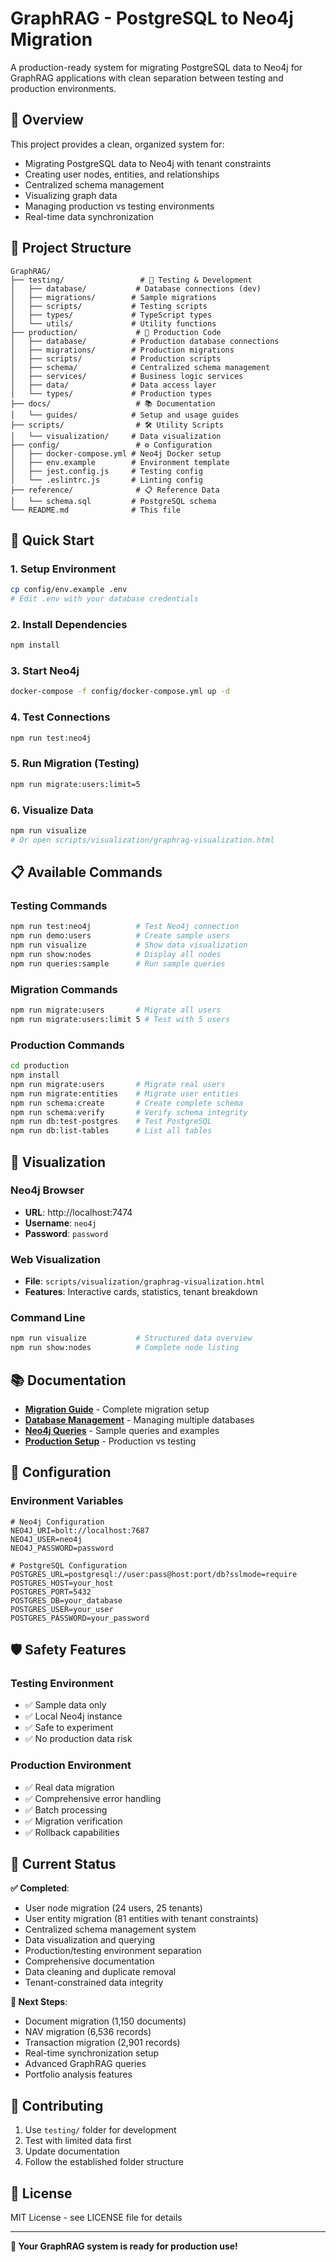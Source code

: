 # GraphRAG - PostgreSQL to Neo4j Migration

A production-ready system for migrating PostgreSQL data to Neo4j for GraphRAG applications with clean separation between testing and production environments.

## 🎯 Overview

This project provides a clean, organized system for:
- Migrating PostgreSQL data to Neo4j with tenant constraints
- Creating user nodes, entities, and relationships
- Centralized schema management
- Visualizing graph data
- Managing production vs testing environments
- Real-time data synchronization

## 📁 Project Structure

```
GraphRAG/
├── testing/                 # 🧪 Testing & Development
│   ├── database/           # Database connections (dev)
│   ├── migrations/        # Sample migrations
│   ├── scripts/           # Testing scripts
│   ├── types/             # TypeScript types
│   └── utils/             # Utility functions
├── production/             # 🚨 Production Code
│   ├── database/          # Production database connections
│   ├── migrations/        # Production migrations
│   ├── scripts/           # Production scripts
│   ├── schema/            # Centralized schema management
│   ├── services/          # Business logic services
│   ├── data/              # Data access layer
│   └── types/             # Production types
├── docs/                   # 📚 Documentation
│   └── guides/            # Setup and usage guides
├── scripts/                # 🛠️ Utility Scripts
│   └── visualization/     # Data visualization
├── config/                 # ⚙️ Configuration
│   ├── docker-compose.yml # Neo4j Docker setup
│   ├── env.example        # Environment template
│   ├── jest.config.js     # Testing config
│   └── .eslintrc.js       # Linting config
├── reference/              # 📋 Reference Data
│   └── schema.sql         # PostgreSQL schema
└── README.md              # This file
```

## 🚀 Quick Start

### 1. Setup Environment
```bash
cp config/env.example .env
# Edit .env with your database credentials
```

### 2. Install Dependencies
```bash
npm install
```

### 3. Start Neo4j
```bash
docker-compose -f config/docker-compose.yml up -d
```

### 4. Test Connections
```bash
npm run test:neo4j
```

### 5. Run Migration (Testing)
```bash
npm run migrate:users:limit=5
```

### 6. Visualize Data
```bash
npm run visualize
# Or open scripts/visualization/graphrag-visualization.html
```

## 📋 Available Commands

### Testing Commands
```bash
npm run test:neo4j          # Test Neo4j connection
npm run demo:users          # Create sample users
npm run visualize           # Show data visualization
npm run show:nodes          # Display all nodes
npm run queries:sample      # Run sample queries
```

### Migration Commands
```bash
npm run migrate:users       # Migrate all users
npm run migrate:users:limit 5 # Test with 5 users
```

### Production Commands
```bash
cd production
npm install
npm run migrate:users       # Migrate real users
npm run migrate:entities    # Migrate user entities
npm run schema:create       # Create complete schema
npm run schema:verify       # Verify schema integrity
npm run db:test-postgres    # Test PostgreSQL
npm run db:list-tables      # List all tables
```

## 🎨 Visualization

### Neo4j Browser
- **URL**: http://localhost:7474
- **Username**: `neo4j`
- **Password**: `password`

### Web Visualization
- **File**: `scripts/visualization/graphrag-visualization.html`
- **Features**: Interactive cards, statistics, tenant breakdown

### Command Line
```bash
npm run visualize           # Structured data overview
npm run show:nodes          # Complete node listing
```

## 📚 Documentation

- **[Migration Guide](docs/guides/MIGRATION_GUIDE.md)** - Complete migration setup
- **[Database Management](docs/guides/DATABASE_MANAGEMENT.md)** - Managing multiple databases
- **[Neo4j Queries](docs/guides/NEO4J_QUERIES.md)** - Sample queries and examples
- **[Production Setup](docs/guides/PRODUCTION_SEPARATION.md)** - Production vs testing

## 🔧 Configuration

### Environment Variables
```env
# Neo4j Configuration
NEO4J_URI=bolt://localhost:7687
NEO4J_USER=neo4j
NEO4J_PASSWORD=password

# PostgreSQL Configuration
POSTGRES_URL=postgresql://user:pass@host:port/db?sslmode=require
POSTGRES_HOST=your_host
POSTGRES_PORT=5432
POSTGRES_DB=your_database
POSTGRES_USER=your_user
POSTGRES_PASSWORD=your_password
```

## 🛡️ Safety Features

### Testing Environment
- ✅ Sample data only
- ✅ Local Neo4j instance
- ✅ Safe to experiment
- ✅ No production data risk

### Production Environment
- ✅ Real data migration
- ✅ Comprehensive error handling
- ✅ Batch processing
- ✅ Migration verification
- ✅ Rollback capabilities

## 🎯 Current Status

**✅ Completed**:
- User node migration (24 users, 25 tenants)
- User entity migration (81 entities with tenant constraints)
- Centralized schema management system
- Data visualization and querying
- Production/testing environment separation
- Comprehensive documentation
- Data cleaning and duplicate removal
- Tenant-constrained data integrity

**🚧 Next Steps**:
- Document migration (1,150 documents)
- NAV migration (6,536 records)
- Transaction migration (2,901 records)
- Real-time synchronization setup
- Advanced GraphRAG queries
- Portfolio analysis features

## 🤝 Contributing

1. Use `testing/` folder for development
2. Test with limited data first
3. Update documentation
4. Follow the established folder structure

## 📄 License

MIT License - see LICENSE file for details

---

**🎉 Your GraphRAG system is ready for production use!**